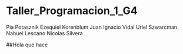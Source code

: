 # Taller_Programacion_1_G4

Pia Potasznik
Ezequiel Korenblum
Juan Ignacio Vidal
Uriel Szwarcman
Nahuel Lescano
Nicolas Silvera 

##Hola que hace